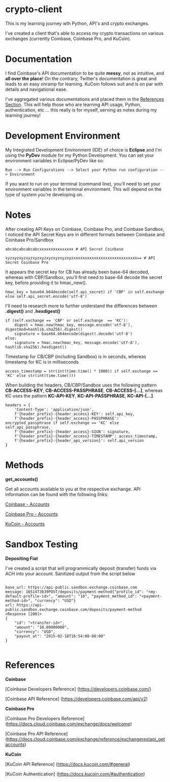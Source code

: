 # crypto-client

This is my learning journey wth Python, API's and crypto exchanges.

I've created a client that's able to access my crypto transactions on various exchanges (currently Coinbase, Coinbase Pro, and KuCoin).  

# Documentation

I find Coinbase's API documentation to be quite **messy**, not as intuitive, and **all over the place**! On the contrary, Twitter's documentation is great and leads to an easy onramp for learning. KuCoin follows suit and is on par with details and navigational ease.

I've aggregated various documentations and placed them in the [References Section](#references). This will help those who are learning API usage, Python, authentication, etc ... this really is for myself, serving as notes during my learning journey!

# Development Environment

My Integrated Development Environment (IDE) of choice is **Eclipse** and I'm using the **PyDev** module for my Python Development. You can set your environment variables in Eclipse/PyDev like so:

```
Run --> Run Configurations --> Select your Python run configuration --> Environment 
```

If you want to run on your terminal (command line), you'll need to set your environment variables in the terminal environment. This will depend on the type of system you're developing on. 

# Notes

After creating API Keys on Coinbase, Coinbase Pro, and Coinbase Sandbox, I noticed the API Secret Keys are in different formats between Coinbase and Coinbase Pro/Sandbox

```
abcabcabcabcabcxxxxxxxxxxxxxxx # API Secret Coinbase
```
```
xyzxyzxyzxyzxyzxyzxyzxyzxyzxyzxxxxxxxxxxxxxxxxxxxxxxxxxxxx== # API Secret Coinbase Pro
```

It appears the secret key for CB has already been base-64 decoded, whereas with CBP/Sandbox, you'll first need to base-64 decode the secret key, before providing it to hmac_new(). 

```
hmac_key = base64.b64decode(self.api_secret) if 'CBP' in self.exchange else self.api_secret.encode('utf-8')
```

I'll need to research more to further understand the differences between **.digest()** and **.hexdigest()**

```
if (self.exchange == 'CBP' or self.exchange  == 'KC'):
	digest = hmac.new(hmac_key, message.encode('utf-8'), digestmod=hashlib.sha256).digest()
	signature = base64.b64encode(digest).decode('utf-8')
else:
	signature = hmac.new(hmac_key, message.encode('utf-8'), hashlib.sha256).hexdigest()
```

Timestamp for CB/CBP (including Sandbox) is in seconds, whereas timestamp for KC is in milliseconds

```
access_timestamp = str(int(time.time() * 1000)) if self.exchange == 'KC' else str(int(time.time()))
```
When building the headers, CB/CBP/Sandbox uses the following pattern **CB-ACCESS-KEY**, **CB-ACCESS-PASSPHRASE**, **CB-ACCESS-[...]**, whereas KC uses the pattern **KC-API-KEY**, **KC-API-PASSPHRASE**, **KC-API-[...]**.

```
headers = {
	'Content-Type': 'application/json',
	f'{header_prefix}-{header_access}-KEY': self.api_key,
	f'{header_prefix}-{header_access}-PASSPHRASE': encrypted_passphrase if self.exchange == 'KC' else self.api_passphrase,
	f'{header_prefix}-{header_access}-SIGN': signature,
	f'{header_prefix}-{header_access}-TIMESTAMP': access_timestamp,
	f'{header_prefix}-{header_api_version}': self.api_version
}
```

# Methods

**get_accounts()** 

Get all accounts available to you at the respective exchange. API information can be found with the following links:

[Coinbase - Accounts](https://developers.coinbase.com/api/v2#list-accounts)

[Coinbase Pro - Accounts](https://docs.cloud.coinbase.com/exchange/reference/exchangerestapi_getaccounts)

[KuCoin - Accounts](https://docs.kucoin.com/#list-accounts)

# Sandbox Testing

**Depositing Fiat**

I've created a script that will programmically deposit (transfer) funds via ACH into your account. Sanitized output from the script <insert-script-name> below

```
	
base_url: https://api-public.sandbox.exchange.coinbase.com
message: 1651473639POST/deposits/payment-method{"profile_id": "<my-default-profile-id>", "amount": "10", "payment_method_id": "<payment-method-id>", "currency": "USD"}
url: https://api-public.sandbox.exchange.coinbase.com/deposits/payment-method
<Response [200]>
{
    "id": "<transfer-id>",
    "amount": "10.00000000",
    "currency": "USD",
    "payout_at": "2015-02-18T16:54:00-08:00"
}
	
```

# References

**Coinbase**

[Coinbase Developers Reference] (https://developers.coinbase.com/)

[Coinbase API Reference] (https://developers.coinbase.com/api/v2)

**Coinbase Pro**

[Coinbase Pro Developers Reference] (https://docs.cloud.coinbase.com/exchange/docs/welcome)

[Coinbase Pro API Reference] (https://docs.cloud.coinbase.com/exchange/reference/exchangerestapi_getaccounts)

**KuCoin**

[KuCoin API Reference] (https://docs.kucoin.com/#general)

[KuCoin Authentication] (https://docs.kucoin.com/#authentication)

